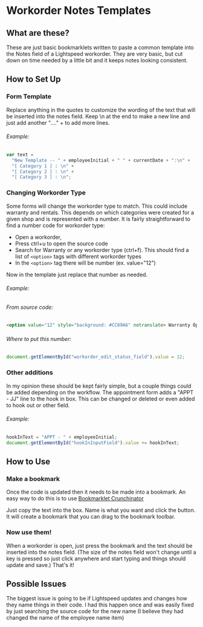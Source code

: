 # Workorder Notes Templates

## What are these?
These are just basic bookmarklets written to paste a common template into the Notes field of a Lightspeed workorder.
They are very basic, but cut down on time needed by a little bit and it keeps notes looking consistent.

## How to Set Up

### Form Template

Replace anything in the quotes to customize the wording of the text that will be inserted into the notes field.
Keep \n at the end to make a new line and just add another "...." +  to add more lines.

###### Example:
```javascript
var text =
  "New Template -- " + employeeInitial + " " + currentDate + ":\n" +
  "[ Category 1 ] : \n" +
  "[ Category 2 ] : \n" +
  "[ Category 3 ] : \n";
```

### Changing Workorder Type

Some forms will change the workorder type to match. This could include warranty and rentals.
This depends on which categories were created for a given shop and is represented with a number.
It is fairly straightforward to find a number code for workorder type:
* Open a workorder,
* Press ctrl+u to open the source code
* Search for Warranty or any workorder type (ctrl+f). This should find a list of `<option>` tags with different workorder types
* In the `<option>` tag there will be number (ex. value="12")

Now in the template just replace that number as needed.

###### Example:
###### From source code:
```html
<option value="12" style="background: #CC89A6" notranslate> Warranty Open </option>
```
###### Where to put this number:
```javascript
document.getElementById("workorder_edit_status_field").value = 12;
```

### Other additions

In my opinion these should be kept fairly simple, but a couple things could be added depending on the workflow.
The appointment form adds a "APPT - JJ" line to the hook in box. This can be changed or deleted or even added to hook out or other field.

###### Example:
```javascript
hookInText = "APPT - " + employeeInitial;
document.getElementById("hookInInputField").value += hookInText;
```


## How to Use

### Make a bookmark
Once the code is updated then it needs to be made into a bookmark.
An easy way to do this is to use [Bookmarklet Crunchinator](https://ted.mielczarek.org/code/mozilla/bookmarklet.html)

Just copy the text into the box. Name is what you want and click the button.
It will create a bookmark that you can drag to the bookmark toolbar.

### Now use them!
When a workorder is open, just press the bookmark and the text should be inserted into the notes field.
(The size of the notes field won't change until a key is pressed so just click anywhere and start typing and things should update and save.)
That's it!


## Possible Issues

The biggest issue is going to be if Lightspeed updates and changes how they name things in their code.
I had this happen once and was easily fixed by just searching the source code for the new name (I believe they had changed the name of the employee name item)
